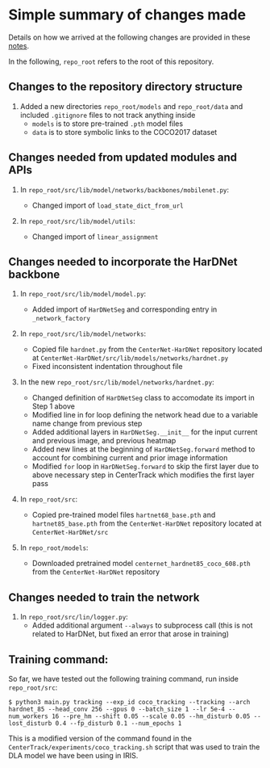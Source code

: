# Simple summary of changes made

Details on how we arrived at the following changes are provided in these [notes](/adding_hardnet_backbone_notes.md).

In the following, `repo_root` refers to the root of this repository.

## Changes to the repository directory structure

1. Added a new directories `repo_root/models` and `repo_root/data` and included `.gitignore` files to not track anything inside
    - `models` is to store pre-trained `.pth` model files
    - `data` is to store symbolic links to the COCO2017 dataset

## Changes needed from updated modules and APIs

1. In `repo_root/src/lib/model/networks/backbones/mobilenet.py`:
    - Changed import of `load_state_dict_from_url`

2. In `repo_root/src/lib/model/utils`:
    - Changed import of `linear_assignment`


## Changes needed to incorporate the HarDNet backbone

1. In `repo_root/src/lib/model/model.py`:
    - Added import of `HarDNetSeg` and corresponding entry in `_network_factory`

2. In `repo_root/src/lib/model/networks`:
    - Copied file `hardnet.py` from the `CenterNet-HarDNet` repository located at `CenterNet-HarDNet/src/lib/models/networks/hardnet.py`
    - Fixed inconsistent indentation throughout file

3. In the new `repo_root/src/lib/model/networks/hardnet.py`:
    - Changed definition of `HarDNetSeg` class to accomodate its import in Step 1 above
    - Modified line in for loop defining the network head due to a variable name change from previous step
    - Added additional layers in `HarDNetSeg.__init__` for the input current and previous image, and previous heatmap
    - Added new lines at the beginning of `HarDNetSeg.forward` method to account for combining current and prior image information
    - Modified `for` loop in `HarDNetSeg.forward` to skip the first layer due to above necessary step in CenterTrack which modifies the first layer pass

4. In `repo_root/src`:
    - Copied pre-trained model files `hartnet68_base.pth` and `hartnet85_base.pth` from the `CenterNet-HarDNet` repository located at `CenterNet-HarDNet/src`

5. In `repo_root/models`:
    - Downloaded pretrained model `centernet_hardnet85_coco_608.pth` from the `CenterNet-HarDNet` repository

## Changes needed to train the network

1. In `repo_root/src/lin/logger.py`:
    - Added additional argument `--always` to subprocess call (this is not related to HarDNet, but fixed an error that arose in training)

## Training command:

So far, we have tested out the following training command, run inside `repo_root/src`:
```
$ python3 main.py tracking --exp_id coco_tracking --tracking --arch hardnet_85 --head_conv 256 --gpus 0 --batch_size 1 --lr 5e-4 --num_workers 16 --pre_hm --shift 0.05 --scale 0.05 --hm_disturb 0.05 --lost_disturb 0.4 --fp_disturb 0.1 --num_epochs 1
```

This is a modified version of the command found in the `CenterTrack/experiments/coco_tracking.sh` script that was used to train the DLA model we have been using in IRIS.